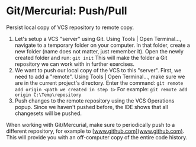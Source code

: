 # Git/Mercurial: Push/Pull

Persist local copy of VCS repository to remote copy.

1. Let's setup a VCS "server" using Git. Using Tools | Open Terminal..., navigate to a temporary folder on your computer.
   In that folder, create a new folder (name does not matter, just remember it).
   Open the newly created folder and run: `git init`
   This will make the folder a Git repository we can work with in further exercises.
2. We want to push our local copy of the VCS to this "server". First, we need to add a "remote".
   Using Tools | Open Terminal..., make sure we are in the current project's directory.
   Enter the command: `git remote add origin <path we created in step 1>`
   For example: `git remote add origin C:\Temp\repository`
3. Push changes to the remote repository using the VCS Operations popup. Since we haven't pushed before, the IDE shows that all changesets will be pushed.

When working with Git/Mercurial, make sure to periodically push to a different repository, for example to [www.github.com](www.github.com).
   This will provide you with an off-computer copy of the entire code history.
